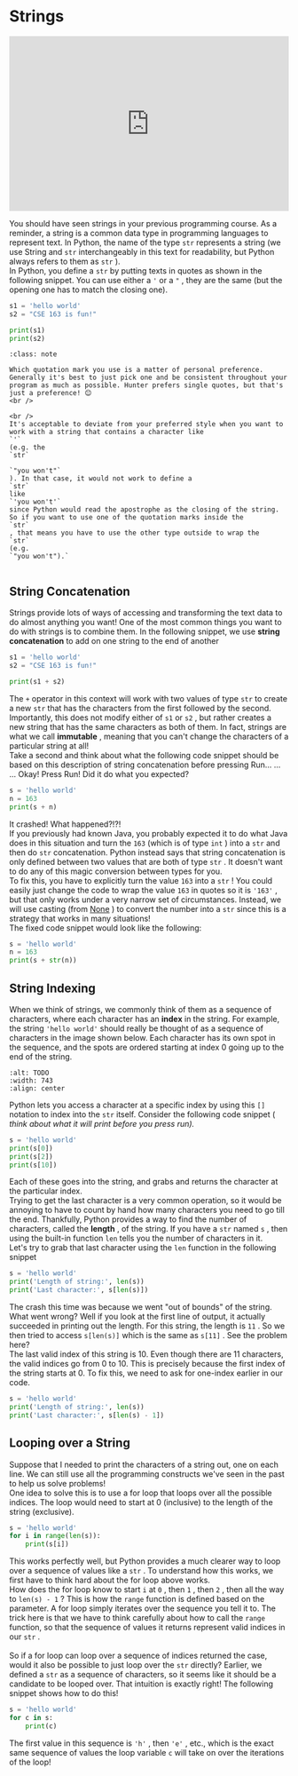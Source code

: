 # Strings

<div style="position: relative; padding-bottom: 62.5%; height: 0;">
    <iframe src="https://www.loom.com/share/c3d8b5eb6e194b05932ba6331c001740?sharedAppSource=personal_library" frameborder="0" webkitallowfullscreen mozallowfullscreen allowfullscreen style="position: absolute; top: 0; left: 0; width: 100%; height: 100%;"></iframe>
</div>

You should have seen strings in your previous programming course. As a reminder, a string is a common data type in programming languages to represent text. In Python, the name of the type `str` represents a string (we use String and `str` interchangeably in this text for readability, but Python always refers to them as `str` ).  
In Python, you define a `str` by putting texts in quotes as shown in the following snippet. You can use either a `'` or a `"` , they are the same (but the opening one has to match the closing one).  
```py
s1 = 'hello world'
s2 = "CSE 163 is fun!"

print(s1)
print(s2)
```


```{admonition} Note
:class: note

Which quotation mark you use is a matter of personal preference. Generally it's best to just pick one and be consistent throughout your program as much as possible. Hunter prefers single quotes, but that's just a preference! 😊
<br />

<br />
It's acceptable to deviate from your preferred style when you want to work with a string that contains a character like
`'`
(e.g. the
`str`

`"you won't"`
). In that case, it would not work to define a
`str`
like
`'you won't'`
since Python would read the apostrophe as the closing of the string. So if you want to use one of the quotation marks inside the
`str`
, that means you have to use the other type outside to wrap the
`str`
(e.g.
`"you won't").`


```

##  String Concatenation  

Strings provide lots of ways of accessing and transforming the text data to do almost anything you want! One of the most common things you want to do with strings is to combine them. In the following snippet, we use **string concatenation** to add on one string to the end of another  
```py
s1 = 'hello world'
s2 = "CSE 163 is fun!"

print(s1 + s2)

```

The `+` operator in this context will work with two values of type `str` to create a new `str` that has the characters from the first followed by the second. Importantly, this does not modify either of `s1` or `s2` , but rather creates a new string that has the same characters as both of them. In fact, strings are what we call **immutable** , meaning that you can't change the characters of a particular string at all!  
Take a second and think about what the following code snippet should be based on this description of string concatenation before pressing Run... ... ... Okay! Press Run! Did it do what you expected?  
```py
s = 'hello world'
n = 163
print(s + n)
```

It crashed! What happened?!?!  
If you previously had known Java, you probably expected it to do what Java does in this situation and turn the `163` (which is of type `int` ) into a `str` and then do `str` concatenation. Python instead says that string concatenation is only defined between two values that are both of type `str` . It doesn't want to do any of this magic conversion between types for you.  
To fix this, you have to explicitly turn the value `163` into a `str` ! You could easily just change the code to wrap the value `163` in quotes so it is `'163'` , but that only works under a very narrow set of circumstances. Instead, we will use casting (from [None](https://edstem.org/us/courses/3016/lessons/7871/slides/38559) ) to convert the number into a `str` since this is a strategy that works in many situations!  
The fixed code snippet would look like the following:  
```py
s = 'hello world'
n = 163
print(s + str(n))
```

##  String Indexing  

When we think of strings, we commonly think of them as a sequence of characters, where each character has an **index** in the string. For example, the string `'hello world'` should really be thought of as a sequence of characters in the image shown below. Each character has its own spot in the sequence, and the spots are ordered starting at index 0 going up to the end of the string.  
```{image} https://static.us.edusercontent.com/files/aBbZgPzwwhJOQ5ZP73ZtqsFn
:alt: TODO
:width: 743
:align: center
```

Python lets you access a character at a specific index by using this `[]` notation to index into the `str` itself. Consider the following code snippet ( *think about what it will print before you press run).*   
```py
s = 'hello world'
print(s[0])
print(s[2])
print(s[10])
```

Each of these goes into the string, and grabs and returns the character at the particular index.  
Trying to get the last character is a very common operation, so it would be annoying to have to count by hand how many characters you need to go till the end. Thankfully, Python provides a way to find the number of characters, called the **length** , of the string. If you have a `str` named `s` , then using the built-in function `len` tells you the number of characters in it.  
Let's try to grab that last character using the `len` function in the following snippet  
```py
s = 'hello world'
print('Length of string:', len(s))
print('Last character:', s[len(s)])
```

The crash this time was because we went "out of bounds" of the string. What went wrong? Well if you look at the first line of output, it actually succeeded in printing out the length. For this string, the length is `11` . So we then tried to access `s[len(s)]` which is the same as `s[11]` . See the problem here?  
The last valid index of this string is 10. Even though there are 11 characters, the valid indices go from 0 to 10. This is precisely because the first index of the string starts at 0. To fix this, we need to ask for one-index earlier in our code.  
```py
s = 'hello world'
print('Length of string:', len(s))
print('Last character:', s[len(s) - 1])
```

##  Looping over a String  

Suppose that I needed to print the characters of a string out, one on each line. We can still use all the programming constructs we've seen in the past to help us solve problems!  
One idea to solve this is to use a for loop that loops over all the possible indices. The loop would need to start at 0 (inclusive) to the length of the string (exclusive).  
```py
s = 'hello world'
for i in range(len(s)):
    print(s[i])
```

This works perfectly well, but Python provides a much clearer way to loop over a sequence of values like a `str` . To understand how this works, we first have to think hard about the for loop above works.  
How does the for loop know to start `i` at `0` , then `1` , then `2` , then all the way to `len(s) - 1` ? This is how the `range` function is defined based on the parameter. A for loop simply iterates over the sequence you tell it to. The trick here is that we have to think carefully about how to call the `range` function, so that the sequence of values it returns represent valid indices in our `str` . <br />  <br /> So if a for loop can loop over a sequence of indices returned the case, would it also be possible to just loop over the `str` directly? Earlier, we defined a `str` as a sequence of characters, so it seems like it should be a candidate to be looped over. That intuition is exactly right! The following snippet shows how to do this!  
```py
s = 'hello world'
for c in s:
    print(c)
```

The first value in this sequence is `'h'` , then `'e'` , etc., which is the exact same sequence of values the loop variable `c` will take on over the iterations of the loop!  
